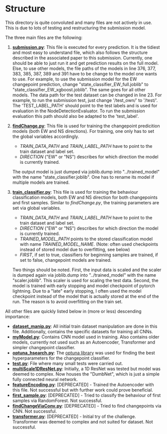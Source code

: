 # Structure

This directory is quite convoluted and many files are not actively in use. This is due to lots of testing and 
restructuring the submission model.

The three main files are the following:
1. [**submission.py**](./submission.py): This file is executed for every prediction. It is the tidiest and most easy to understand file, which
also follows the structure described in the associated paper to this submission.
Currently, one should be able to just run it and get prediction results on the full model. Else, to use other models, 
the file paths of the models in line 376, 377, 383, 385, 387, 389 and 391 have to be change to the model one wants to use.
For example, to use the submission model for the EW changepoint prediction, change "state_classifier_EW_full.joblib" to
"state_classifier_EW_xgboost.joblib". The same goes for all other models. 
The data path for the test dataset can be changed in line 23. For example, to run the submission test, just change '/test_own/'
to '/test/'.
The 'TEST_LABEL_PATH' should point to the test labels and is used for evaluation in the NodeDetectionEvaluator. To run 
the submission evaluation this path should also be adapted to the 'test_label'.
2. [**findChange.py**](./findChange.py): This file is used for training the changepoint predicition models (both EW and NS directions).
For training, one only has to set the global variables accordingly. 
   * _TRAIN_DATA_PATH_ and _TRAIN_LABEL_PATH_ have to point
   to the train dataset and label set. 
   * _DIRECTION_ ("EW" or "NS") describes for which direction the model is currently trained. 

    The output model is just dumped via joblib.dump into "../trained_model" with the name "state_classifier.joblib". One has 
   to rename its model if multiple models are trained.
3. [**train_classifier.py**](./train_classifier.py): This file is used for training the behaviour classification models, both EW and NS direction 
for both changepoints and first samples. Similar to _findChange.py_, the training parameters are set via global variables. 
   * _TRAIN_DATA_PATH_ and _TRAIN_LABEL_PATH_ have to point
   to the train dataset and label set. 
   * _DIRECTION_ ("EW" or "NS") describes for which direction the model is currently trained. 
   * _TRAINED_MODEL_PATH_ points to the stored classification model with name _TRAINED_MODEL_NAME_. (Note: often used
checkpoints instead of stored model due to overfitting, see below)
   * _FIRST_, if set to true, classifiers for beginning samples are trained, if set to false, changepoint models are trained.

    Two things should be noted. First, the input data is scaled and the scaler is dumped again via joblib.dump into
"../trained_model" with the name "scaler.joblib". This scaler is used for scaling the test data. Second, the model is
trained with early stopping and model checkpoint of pytorch lightning. Due to a "late" early stopping, I often used the 
model checkpoint instead of the model that is actually stored at the end of the run. The reason is to avoid overfitting
on the train set. 

All other files are quickly listed below in (more or less) descending importance:
* [**dataset_manip.py**](./dataset_manip.py): All initial train dataset manipulation are done in this file. Additionally, contains the 
specific datasets for training all CNNs.
* [**myModel.py**](./myModel.py): Contains CNN model used in training. Also contains older models, currently not used such as an 
Autoencoder, Transformer and simpler changepoint classifier.
* [**optuna_hsearch.py**](./optuna_hsearch.py): The [optuna library](https://optuna.org/) was used for finding the best hyperparameters for 
the changepoint classifier. 
* [**test.py**](./test.py): File where many small tests were carried out.
* [**multiScale1DResNet.py**](./multiScale1DResNet.py): Initially, a 1D ResNet was tested but model was deemed to complex. Now houses the "DumbNet",
which is just a simple fully connected neural network.
* [**featureEncoding.py**](./featureEncoding.py): [DEPRECATED] - Trained the Autoencoder with this file. Not successful but with further work
could prove beneficial.
* [**first_sample.py**](./first_sample.py): [DEPRECATED] - Tried to classify the behaviour of first samples via RandomForest. Not successful.
* [**findChangeViaConv.py**](./findChangeViaConv.py): [DEPRECATED] - Tried to find changepoints via CNN. Not successful. 
* [**transformer.py**](./transformer.py): [DEPRECATED] - Initial try of the challenge. Transformer was deemed to complex and not suited for 
dataset. Not successful. 
